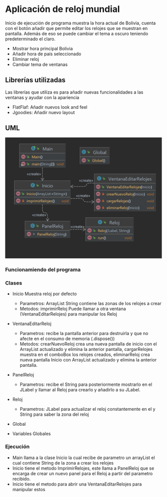 # Aplicación de reloj mundial

Inicio de ejecución de programa muestra la hora actual de Bolivia, cuenta con el botón añadir que permite editar los relojes que se muestran en pantalla. Además de eso se puede cambiar el tema a oscuro teniendo predeterminado el claro.

- Mostrar hora principal Bolivia
- Añadir hora de país seleccionado
- Eliminar reloj
- Cambiar tema de ventanas

## Librerías utilizadas
Las librerías que utiliza es para añadir nuevas funcionalidades a las ventanas y ayudar con la apariencia

- FlatFlaf: Añadir nuevos look and feel
- Jgoodies: Añadir nuevo layout

## UML
![Uml](https://raw.githubusercontent.com/ecuellarfernandez/app-reloj-java/master/proyecto-final-p2-erick.png)

### Funcionamiendo del programa

### Clases

- Inicio
Muestra reloj por defecto
  - Parametros: ArrayList String contiene las zonas de los relojes a crear
  - Metodos: imprimirReloj Puede llamar a otra ventana (VentanaEditarRelojes) para manipular los Reloj
  
- VentanaEditarReloj
  - Parametros: recibe la pantalla anterior para destruirla y que no afecte en el consumo de memoria (.dispose())
  - Metodos: crearNuevoReloj crea una nueva pantalla de inicio con el ArrayList actualizado y elimina la anterior pantalla, cargarRelojes muestra en el comboBox los relojes creados, eliminarReloj crea nueva pantalla Inicio con ArrayList actualizado y elimina la anterior pantalla.

- PanelReloj
  - Parametros: recibe el String para posteriormente mostrarlo en el JLabel y llamar al Reloj para crearlo y añadirlo a su JLabel.
 
- Reloj
  - Parametros: JLabel para actualizar el reloj constantemente en el y String para saber la zona del reloj
  
- Global
- Variables Globales
  

### Ejecución

- Main llama a la clase Inicio la cual recibe de parametro un arrayList el cual contiene String de la zona a crear los relojes
- Inicio tiene el metodo ImprimirRelojes, este llama a PanelReloj que se encarga de crear un nuevo panel para el Reloj a partir del parametro recibido.
- Inicio tiene el metodo para abrir una VentanaEditarRelojes para manipular estos

